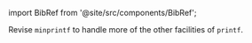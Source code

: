 import BibRef from '@site/src/components/BibRef';

Revise `minprintf` to handle more of the other facilities of
`printf`. <BibRef id='KR1988' pages='p. 157'></BibRef>